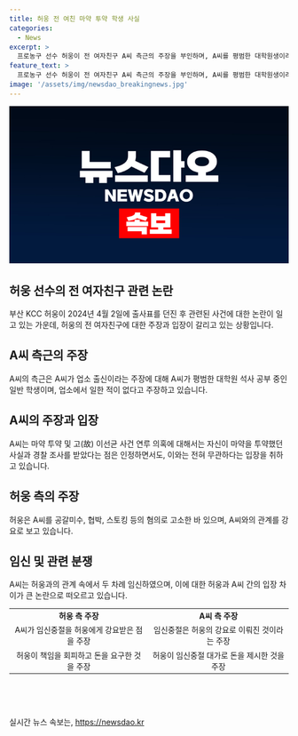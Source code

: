 ```yaml
---
title: 허웅 전 여친 마약 투약 학생 사실
categories:
  - News
excerpt: >
  프로농구 선수 허웅이 전 여자친구 A씨 측근의 주장을 부인하며, A씨를 평범한 대학원생이라 주장했다. A씨는 마약 투약 및 이선균 사건 연루 의혹에 대해선 경찰 조사를 받았지만 현재는 끝난 사건이라고 주장했다. 그러나 허웅은 A씨를 공갈미수, 협박, 스토킹 등의 혐의로 고소했고, A씨는 임신 중절을 두 번 진행하며 허웅의 행동을 비난했다. A씨는 허웅이 책임을 회피하고 3억원을 요구했다고 주장했다. (150자)
feature_text: >
  프로농구 선수 허웅이 전 여자친구 A씨 측근의 주장을 부인하며, A씨를 평범한 대학원생이라 주장했다. A씨는 마약 투약 및 이선균 사건 연루 의혹에 대해선 경찰 조사를 받았지만 현재는 끝난 사건이라고 주장했다. 그러나 허웅은 A씨를 공갈미수, 협박, 스토킹 등의 혐의로 고소했고, A씨는 임신 중절을 두 번 진행하며 허웅의 행동을 비난했다. A씨는 허웅이 책임을 회피하고 3억원을 요구했다고 주장했다. (150자)
image: '/assets/img/newsdao_breakingnews.jpg'
---
```


<p><img src="/assets/img/newsdao_breakingnews.jpg" alt="koreaapp 속보" /></p>

<h2 data-ke-size="size26">허웅 선수의 전 여자친구 관련 논란</h2>

<p data-ke-size="size16">부산 KCC 허웅이 2024년 4월 2일에 출사표를 던진 후 관련된 사건에 대한 논란이 일고 있는 가운데, 허웅의 전 여자친구에 대한 주장과 입장이 갈리고 있는 상황입니다.</p>

<h2 data-ke-size="size26">A씨 측근의 주장</h2>

<p data-ke-size="size16">A씨의 측근은 A씨가 업소 출신이라는 주장에 대해 A씨가 평범한 대학원 석사 공부 중인 일반 학생이며, 업소에서 일한 적이 없다고 주장하고 있습니다.</p>

<h2 data-ke-size="size26">A씨의 주장과 입장</h2>

<p data-ke-size="size16">A씨는 마약 투약 및 고(故) 이선균 사건 연루 의혹에 대해서는 자신이 마약을 투약했던 사실과 경찰 조사를 받았다는 점은 인정하면서도, 이와는 전혀 무관하다는 입장을 취하고 있습니다.</p>

<h2 data-ke-size="size26">허웅 측의 주장</h2>

<p data-ke-size="size16">허웅은 A씨를 공갈미수, 협박, 스토킹 등의 혐의로 고소한 바 있으며, A씨와의 관계를 강요로 보고 있습니다.</p>

<h2 data-ke-size="size26">임신 및 관련 분쟁</h2>

<p data-ke-size="size16">A씨는 허웅과의 관계 속에서 두 차례 임신하였으며, 이에 대한 허웅과 A씨 간의 입장 차이가 큰 논란으로 떠오르고 있습니다.</p>

<table>
    <tr>
        <td style="text-align: center; height: 17px;"><b>허웅 측 주장</b></td>
        <td style="text-align: center; height: 17px;"><b>A씨 측 주장</b></td>
    </tr>
    <tr>
        <td style="text-align: center; height: 17px;">A씨가 임신중절을 허웅에게 강요받은 점을 주장</td>
        <td style="text-align: center; height: 17px;">임신중절은 허웅의 강요로 이뤄진 것이라는 주장</td>
    </tr>
    <tr>
        <td style="text-align: center; height: 17px;">허웅이 책임을 회피하고 돈을 요구한 것을 주장</td>
        <td style="text-align: center; height: 17px;">허웅이 임신중절 대가로 돈을 제시한 것을 주장</td>
    </tr>
</table>

<p data-ke-size="size16">&nbsp;</p>

<p data-ke-size="size16">&nbsp;</p>
실시간 뉴스 속보는, <a href="https://newsdao.kr" rel="dofollow">https://newsdao.kr</a>


